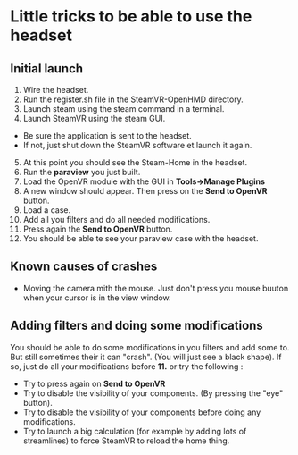 # Little tricks to be able to use the headset

## Initial launch

1. Wire the headset.
2. Run the register.sh file in the SteamVR-OpenHMD directory.
3. Launch steam using the steam command in a terminal.
4. Launch SteamVR using the steam GUI.
  * Be sure the application is sent to the headset.
  * If not, just shut down the SteamVR software et launch it again.
5. At this point you should see the Steam-Home in the headset.
6. Run the **paraview** you just built.
7. Load the OpenVR module with the GUI in **Tools->Manage Plugins**
8. A new window should appear. Then press on the **Send to OpenVR** button.
9. Load a case.
10. Add all you  filters and do all needed modifications.
11. Press again the **Send to OpenVR** button.
12. You should be able te see your paraview case with the headset.

## Known causes of crashes

* Moving the camera mith the mouse. Just don't press you mouse buuton when your cursor is in the view window.

## Adding filters and doing some modifications

You should be able to do some modifications in you filters and add some to.
But still sometimes their it can "crash". (You will just see a black shape).
If so, just do all your modifications before **11.** or try the following : 

* Try to press again on **Send to OpenVR**
* Try to disable the visibility of your components. (By pressing the "eye" button).
* Try to disable the visibility of your components before doing any modifications.
* Try to launch a big calculation (for example by adding lots of streamlines) to force SteamVR to reload the home thing.
